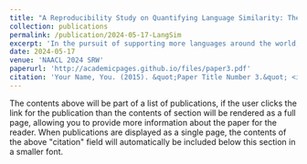 ```yaml
---
title: "A Reproducibility Study on Quantifying Language Similarity: The Impact of Missing Values in the URIEL Knowledge Base"
collection: publications
permalink: /publication/2024-05-17-LangSim
excerpt: 'In the pursuit of supporting more languages around the world, tools that characterize properties of languages play a key role in expanding the existing multilingual NLP research. In this study, we focus on a widely used typological knowledge base, URIEL, which aggregates linguistic information into numeric vectors. Specifically, we delve into the soundness and reproducibility of the approach taken by URIEL in quantifying language similarity. Our analysis reveals URIEL's ambiguity in calculating language distances and in handling missing values. Moreover, we find that URIEL does not provide any information about typological features for 31\% of the languages it represents, undermining the reliabilility of the database, particularly on low-resource languages. Our literature review suggests URIEL and lang2vec are used in papers on diverse NLP tasks, which motivates us to rigorously verify the database as the effectiveness of these works depends on the reliability of the information the tool provides.'
date: 2024-05-17
venue: 'NAACL 2024 SRW'
paperurl: 'http://academicpages.github.io/files/paper3.pdf'
citation: 'Your Name, You. (2015). &quot;Paper Title Number 3.&quot; <i>Journal 1</i>. 1(3).'
---
```


The contents above will be part of a list of publications, if the user clicks the link for the publication than the contents of section will be rendered as a full page, allowing you to provide more information about the paper for the reader. When publications are displayed as a single page, the contents of the above "citation" field will automatically be included below this section in a smaller font.

